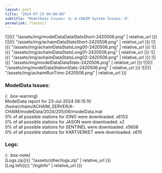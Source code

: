 ```yaml
---
layout: post
title: "2024-07-23 06:00:00"
subtitle: "ModelData Issues: 4; A-CHAIM System Issues: 0"
permalink: /latest/
---
```


![]({{ "/assets/img/modelDataDataStatsShort-2420506.png" | relative_url }})
![]({{ "/assets/img/achaimDataStatsShort-2420506.png" | relative_url }})
![]({{ "/assets/img/achaimDataStatsLong00-2420506.png" | relative_url }})
![]({{ "/assets/img/achaimDataStatsLong01-2420506.png" | relative_url }})
![]({{ "/assets/img/achaimDataStatsLong02-2420506.png" | relative_url }})
![]({{ "/assets/img/modelDataDataStats-2420506.png" | relative_url }})
![]({{ "/assets/img/modelDataStationStats-2420506.png" | relative_url }})
![]({{ "/assets/img/achaimRunTime-2420506.png" | relative_url }})


### ModelData Issues:  
  
{: .box-warning}  
 ModelData report for 23-Jul-2024 06:15:10   
 /home/chaim/ACHAIM_SERVER/A-CHAIM/modelData/2024/205/06/modelData.mat   
 0% of all possible stations for IONO were downloaded. x6153   
 0% of all possible stations for JASON were downloaded. x2   
 0% of all possible stations for SENTINEL were downloaded. x5608   
 0% of all possible stations for KARTVERKET were downloaded. x615   
  


### Logs:  
  
{: .box-note}  
[Logs.zip]({{ "/assets/other/logs.zip" | relative_url }})  
[Log Info]({{ "/logInfo" | relative_url }})  
